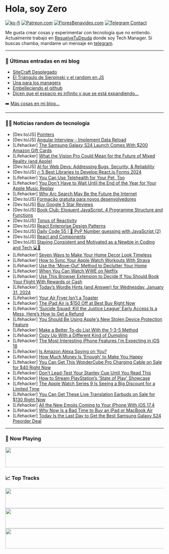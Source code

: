 # Hola, soy Zero

[![ko-fi](https://ko-fi.com/img/githubbutton_sm.svg)](https://ko-fi.com/J3J4N0LUK)
[![Patreon.com](https://img.shields.io/endpoint.svg?url=https%3A%2F%2Fshieldsio-patreon.vercel.app%2Fapi%3Fusername%3Dzerodragon%26type%3Dpatrons&style=for-the-badge)](https://patreon.com/zerodragon)
[![FloresBenavides.com](https://img.shields.io/website?down_message=oops&label=MiBlog&style=for-the-badge&up_message=online&url=https%3A%2F%2Ffloresbenavides.com)](https://floresbenavides.com)
[![Telegram Contact](https://img.shields.io/badge/escr%C3%ADbeme-ZeroDragon-%2326A5E4?style=for-the-badge&logo=telegram)](https://t.me/zerodragon)

Me gusta crear cosas y experimentar con tecnología que no entiendo.
Actualmente trabajo en [ResuelveTuDeuda](http://github.com/resuelve) donde soy Tech Manager.
Si buscas chamba, mandame un mensaje en [telegram](https://t.me/zerodragon).

---

### 📕 Últimas entradas en mi blog
<!-- BLOG-POST-LIST:START -->
- [SiteCraft Desplegado](https://floresbenavides.com/sitecraft-desplegado/)
- [El Triángulo de Sierpinski y el random en JS](https://floresbenavides.com/el-triangulo-de-sierpinski-y-el-random-en-js/)
- [Una para los managers](https://floresbenavides.com/una-para-los-managers/)
- [Embelleciendo el github](https://floresbenavides.com/embelleciendo-el-github/)
- [Dicen que el espacio es infinito y que se está expandiendo…](https://floresbenavides.com/dicen-que-el-espacio-es-infinito-y-que-se-esta-expandiendo/)
<!-- BLOG-POST-LIST:END -->

➡️ [Más cosas en mi blog...](https://floresbenavides.com)

---

### 👨‍💻 Noticias random de tecnología
<!-- TECH-POSTS:START -->
- [Dev.to/JS] [Pointers](https://dev.to/gustrb/pointers-8o7)
- [Dev.to/JS] [Angular Interview - Implement Data Reload](https://dev.to/krivanek06/angular-interview-implement-data-reload-j6j)
- [Lifehacker] [The Samsung Galaxy S24 Launch Comes With $200 Amazon Gift Cards](https://lifehacker.com/tech/samsung-galaxy-s24-amazon-gift-card-deal)
- [Lifehacker] [What the Vision Pro Could Mean for the Future of Mixed Reality &lpar;and Apple&rpar;](https://lifehacker.com/tech/what-the-vision-pro-could-mean-for-the-future-of-mixed-reality)
- [Dev.to/JS] [AI for Web Devs: Addressing Bugs, Security, &amp; Reliability](https://dev.to/austingil/ai-for-web-devs-addressing-bugs-security-reliability-4jnm)
- [Dev.to/JS] [🔥 5 Best Libraries to Develop React.js Forms 2024](https://dev.to/ansonch/5-best-libraries-to-develop-reactjs-forms-2024-49k3)
- [Lifehacker] [You Can Use Telehealth for Your Pet, Too](https://lifehacker.com/family/best-pet-telehealth-apps)
- [Lifehacker] [You Don&#39;t Have to Wait Until the End of the Year for Your Apple Music Replay](https://lifehacker.com/tech/how-to-get-your-apple-music-replay-any-time-of-the-year)
- [Lifehacker] [Why Arc Search May Be the Future the Internet](https://lifehacker.com/tech/why-arc-search-may-be-the-future-of-the-internet)
- [Dev.to/JS] [Formação gratuita para novos desenvolvedores](https://dev.to/marcellecode/formacao-gratuita-para-novos-desenvolvedores-3mp0)
- [Dev.to/JS] [Buy Google 5 Star Reviews](https://dev.to/tomaszzapolski59/buy-google-5-star-reviews-1l40)
- [Dev.to/JS] [Book Club: Eloquent JavaScript. 4 Programme Structure and Functions](https://dev.to/ruthmoog/book-club-eloquent-javascript-4-programme-structure-5ea8)
- [Dev.to/JS] [Tonus of Reactivity](https://dev.to/ninjin/tonus-of-reactivity-20h1)
- [Dev.to/JS] [React Enterprise Design Patterns](https://dev.to/ashwan_lal/react-enterprise-design-patterns-3hib)
- [Dev.to/JS] [Daily Code 55 | 🔢 PvP Number guessing with JavaScript &lpar;2&rpar;](https://dev.to/gregor_schafroth/daily-code-55-pvp-number-guessing-with-javascript-2-35nj)
- [Dev.to/JS] [React and Components](https://dev.to/tiffanyman19/react-and-components-5c79)
- [Dev.to/JS] [Staying Consistent and Motivated as a Newbie in Coding and Tech 💻🚀](https://dev.to/fonyuygita/staying-consistent-and-motivated-as-a-newbie-in-coding-and-tech-285n)
- [Lifehacker] [Seven Ways to Make Your Home Decor Look Timeless](https://lifehacker.com/home/how-to-make-your-home-decor-look-timeless)
- [Lifehacker] [How to Sync Your Apple Watch Workouts With Strava](https://lifehacker.com/tech/how-to-connect-apple-watch-to-strava)
- [Lifehacker] [Use the &#39;Move-Out&#39; Method to Declutter Your Home](https://lifehacker.com/home/declutter-home-using-move-out-method)
- [Lifehacker] [When You Can Watch WWE on Netflix](https://lifehacker.com/entertainment/where-to-watch-wwe-raw)
- [Lifehacker] [Use This Browser Extension to Decide If You Should Book Your Flight With Rewards or Cash](https://lifehacker.com/travel/book-your-flight-with-points-path)
- [Lifehacker] [Today’s Wordle Hints &lpar;and Answer&rpar; for Wednesday, January 31, 2024](https://lifehacker.com/entertainment/wordle-answer-today-january-31-2024)
- [Lifehacker] [Your Air Fryer Isn&#39;t a Toaster](https://lifehacker.com/your-air-fryer-isnt-a-toaster-1850169974)
- [Lifehacker] [The iPad Air is $150 Off at Best Buy Right Now](https://lifehacker.com/tech/ipad-air-sale-at-best-buy)
- [Lifehacker] [‘Suicide Squad: Kill the Justice League’ Early Access Is a Mess, Here’s How to Get a Refund](https://lifehacker.com/entertainment/how-to-get-a-refund-on-suicide-squad-kill-the-justice-league-preorders)
- [Lifehacker] [You Should Be Using Apple&#39;s New Stolen Device Protection Feature](https://lifehacker.com/tech/apples-new-stolen-device-protection-feature-ios-17-3)
- [Lifehacker] [Make a Better To-do List With the 1-3-5 Method](https://lifehacker.com/work/make-a-better-to-do-list-1-3-5-rule)
- [Lifehacker] [Cozy Up With a Different Kind of Dumpling](https://lifehacker.com/food-drink/swiss-capuns-recipe)
- [Lifehacker] [The Most Interesting iPhone Features I&#39;m Expecting in iOS 18](https://lifehacker.com/tech/iphone-features-expected-in-ios-18)
- [Lifehacker] [Is Amazon Alexa Spying on You?](https://lifehacker.com/tech/does-amazon-alexa-spy-on-you)
- [Lifehacker] [How Much Money Is &#39;Enough&#39; to Make You Happy](https://lifehacker.com/money/how-much-money-is-enough-to-make-you-happy)
- [Lifehacker] [You Can Get This WonderCube Pro Charging Cable on Sale for $40 Right Now](https://lifehacker.com/tech/wondercube-pro-sale)
- [Lifehacker] [Don&#39;t Lead-Test Your Stanley Cup Until You Read This](https://lifehacker.com/health/stanley-cups-contain-lead-should-you-worry)
- [Lifehacker] [How to Stream PlayStation’s &#39;State of Play&#39; Showcase](https://lifehacker.com/entertainment/how-to-stream-playstations-state-of-play-showcase)
- [Lifehacker] [The Apple Watch Series 9 Is Seeing a Big Discount for a Limited Time](https://lifehacker.com/tech/apple-watch-series-9-discount)
- [Lifehacker] [You Can Get These Live Translation Earbuds on Sale for $130 Right Now](https://lifehacker.com/live-translation-earbuds-sale)
- [Lifehacker] [All the New Emojis Coming to Your iPhone With iOS 17.4](https://lifehacker.com/tech/new-emojis-iphone-ios-17)
- [Lifehacker] [Why Now Is a Bad Time to Buy an iPad or MacBook Air](https://lifehacker.com/tech/dont-buy-an-ipad-or-macbook-air-now)
- [Lifehacker] [Today Is the Last Day to Get the Best Samsung Galaxy S24 Preorder Deal](https://lifehacker.com/tech/the-best-samsung-galaxy-s24-preorder-deal)<!-- TECH-POSTS:END -->

---

### 🎵 Now Playing
<a href="https://spotify-now-playing-dun.vercel.app/now-playing?open"><img src="https://spotify-now-playing-dun.vercel.app/now-playing" width="540" height="64"></a>

### 📈 Top Tracks
<a href="https://spotify-now-playing-dun.vercel.app/top-tracks?i=1&open"><img src="https://spotify-now-playing-dun.vercel.app/top-tracks?i=1" width="540" height="64"></a>
<a href="https://spotify-now-playing-dun.vercel.app/top-tracks?i=2&open"><img src="https://spotify-now-playing-dun.vercel.app/top-tracks?i=2" width="540" height="64"></a>
<a href="https://spotify-now-playing-dun.vercel.app/top-tracks?i=3&open"><img src="https://spotify-now-playing-dun.vercel.app/top-tracks?i=3" width="540" height="64"></a>

